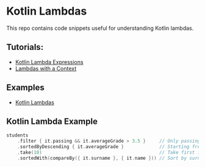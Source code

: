 # Kotlin Lambdas

This repo contains code snippets useful for understanding Kotlin lambdas.

## Tutorials:
* [Kotlin Lambda Expressions](http://www.baeldung.com/kotlin-lambda-expressions)
* [Lambdas with a Context](https://proandroiddev.com/kotlin-pearls-lambdas-with-a-context-58f26ab2eb1d)

## Examples
* [Kotlin Lambdas](src/main/kotlin/org/athenian/lambdas)

## Kotlin Lambda Example
```kotlin
students
    .filter { it.passing && it.averageGrade > 3.5 }     // Only passing students with high GPAs
    .sortedByDescending { it.averageGrade }             // Starting from ones with best grades
    .take(10)                                           // Take first 10
    .sortedWith(compareBy({ it.surname }, { it.name })) // Sort by surname and then name
```

